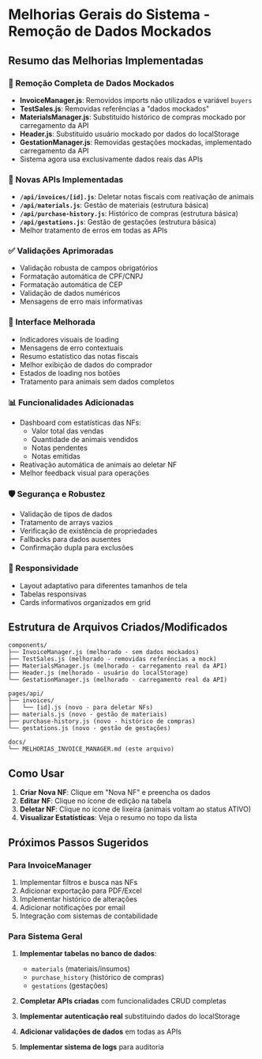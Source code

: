 # Melhorias Gerais do Sistema - Remoção de Dados Mockados

## Resumo das Melhorias Implementadas

### 🚫 Remoção Completa de Dados Mockados
- **InvoiceManager.js**: Removidos imports não utilizados e variável `buyers`
- **TestSales.js**: Removidas referências a "dados mockados" 
- **MaterialsManager.js**: Substituído histórico de compras mockado por carregamento da API
- **Header.js**: Substituído usuário mockado por dados do localStorage
- **GestationManager.js**: Removidas gestações mockadas, implementado carregamento da API
- Sistema agora usa exclusivamente dados reais das APIs

### 🔧 Novas APIs Implementadas
- **`/api/invoices/[id].js`**: Deletar notas fiscais com reativação de animais
- **`/api/materials.js`**: Gestão de materiais (estrutura básica)
- **`/api/purchase-history.js`**: Histórico de compras (estrutura básica)
- **`/api/gestations.js`**: Gestão de gestações (estrutura básica)
- Melhor tratamento de erros em todas as APIs

### ✅ Validações Aprimoradas
- Validação robusta de campos obrigatórios
- Formatação automática de CPF/CNPJ
- Formatação automática de CEP
- Validação de dados numéricos
- Mensagens de erro mais informativas

### 🎨 Interface Melhorada
- Indicadores visuais de loading
- Mensagens de erro contextuais
- Resumo estatístico das notas fiscais
- Melhor exibição de dados do comprador
- Estados de loading nos botões
- Tratamento para animais sem dados completos

### 📊 Funcionalidades Adicionadas
- Dashboard com estatísticas das NFs:
  - Valor total das vendas
  - Quantidade de animais vendidos
  - Notas pendentes
  - Notas emitidas
- Reativação automática de animais ao deletar NF
- Melhor feedback visual para operações

### 🛡️ Segurança e Robustez
- Validação de tipos de dados
- Tratamento de arrays vazios
- Verificação de existência de propriedades
- Fallbacks para dados ausentes
- Confirmação dupla para exclusões

### 📱 Responsividade
- Layout adaptativo para diferentes tamanhos de tela
- Tabelas responsivas
- Cards informativos organizados em grid

## Estrutura de Arquivos Criados/Modificados

```
components/
├── InvoiceManager.js (melhorado - sem dados mockados)
├── TestSales.js (melhorado - removidas referências a mock)
├── MaterialsManager.js (melhorado - carregamento real da API)
├── Header.js (melhorado - usuário do localStorage)
└── GestationManager.js (melhorado - carregamento real da API)

pages/api/
├── invoices/
│   └── [id].js (novo - para deletar NFs)
├── materials.js (novo - gestão de materiais)
├── purchase-history.js (novo - histórico de compras)
└── gestations.js (novo - gestão de gestações)

docs/
└── MELHORIAS_INVOICE_MANAGER.md (este arquivo)
```

## Como Usar

1. **Criar Nova NF**: Clique em "Nova NF" e preencha os dados
2. **Editar NF**: Clique no ícone de edição na tabela
3. **Deletar NF**: Clique no ícone de lixeira (animais voltam ao status ATIVO)
4. **Visualizar Estatísticas**: Veja o resumo no topo da lista

## Próximos Passos Sugeridos

### Para InvoiceManager
1. Implementar filtros e busca nas NFs
2. Adicionar exportação para PDF/Excel
3. Implementar histórico de alterações
4. Adicionar notificações por email
5. Integração com sistemas de contabilidade

### Para Sistema Geral
1. **Implementar tabelas no banco de dados**:
   - `materials` (materiais/insumos)
   - `purchase_history` (histórico de compras)
   - `gestations` (gestações)
   
2. **Completar APIs criadas** com funcionalidades CRUD completas

3. **Implementar autenticação real** substituindo dados do localStorage

4. **Adicionar validações de dados** em todas as APIs

5. **Implementar sistema de logs** para auditoria